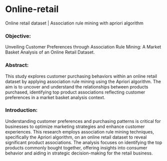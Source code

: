 # Online-retail
Online retail dataset | Association rule mining with apriori algorithm
### Objective:
Unveiling Customer Preferences through Association Rule Mining: A Market Basket Analysis of an Online Retail Dataset.
### Abstract:
This study explores customer purchasing behaviors within an online retail dataset by applying association rule mining using the Apriori algorithm. The aim is to uncover and understand the relationships between products purchased, identifying top product associations reflecting customer preferences in a market basket analysis context.
### Introduction:
Understanding customer preferences and purchasing patterns is critical for businesses to optimize marketing strategies and enhance customer experiences. This research employs association rule mining techniques, specifically the Apriori algorithm, on an online retail dataset to reveal significant product associations. The analysis focuses on identifying the top products commonly bought together, offering insights into consumer behavior and aiding in strategic decision-making for the retail business.
